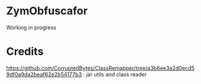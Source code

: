 # ZymObfuscafor
Working in progress

# Credits

https://github.com/CorruptedBytes/ClassRemapper/tree/a3b6ee3a2d0ecd59df0a9da2beaf62e2b54177b3 : jar utils and class reader

